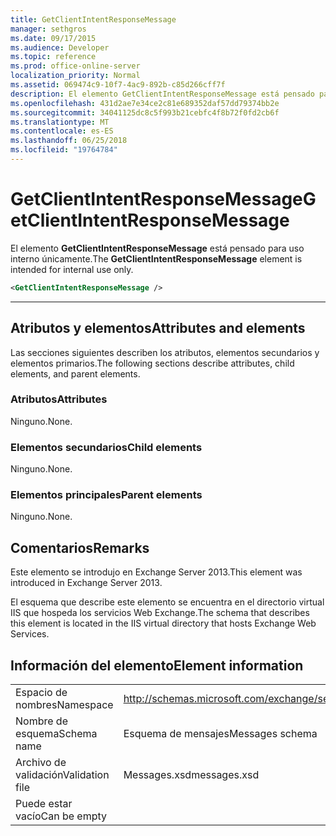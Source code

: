```yaml
---
title: GetClientIntentResponseMessage
manager: sethgros
ms.date: 09/17/2015
ms.audience: Developer
ms.topic: reference
ms.prod: office-online-server
localization_priority: Normal
ms.assetid: 069474c9-10f7-4ac9-892b-c85d266cff7f
description: El elemento GetClientIntentResponseMessage está pensado para uso interno únicamente.
ms.openlocfilehash: 431d2ae7e34ce2c81e689352daf57dd79374bb2e
ms.sourcegitcommit: 34041125dc8c5f993b21cebfc4f8b72f0fd2cb6f
ms.translationtype: MT
ms.contentlocale: es-ES
ms.lasthandoff: 06/25/2018
ms.locfileid: "19764784"
---
```

# <a name="getclientintentresponsemessage"></a><span data-ttu-id="2b63e-103">GetClientIntentResponseMessage</span><span class="sxs-lookup"><span data-stu-id="2b63e-103">GetClientIntentResponseMessage</span></span>

<span data-ttu-id="2b63e-104">El elemento **GetClientIntentResponseMessage** está pensado para uso interno únicamente.</span><span class="sxs-lookup"><span data-stu-id="2b63e-104">The **GetClientIntentResponseMessage** element is intended for internal use only.</span></span> 
  
```XML
<GetClientIntentResponseMessage />
```

 ****
## <a name="attributes-and-elements"></a><span data-ttu-id="2b63e-105">Atributos y elementos</span><span class="sxs-lookup"><span data-stu-id="2b63e-105">Attributes and elements</span></span>

<span data-ttu-id="2b63e-106">Las secciones siguientes describen los atributos, elementos secundarios y elementos primarios.</span><span class="sxs-lookup"><span data-stu-id="2b63e-106">The following sections describe attributes, child elements, and parent elements.</span></span>
  
### <a name="attributes"></a><span data-ttu-id="2b63e-107">Atributos</span><span class="sxs-lookup"><span data-stu-id="2b63e-107">Attributes</span></span>

<span data-ttu-id="2b63e-108">Ninguno.</span><span class="sxs-lookup"><span data-stu-id="2b63e-108">None.</span></span>
  
### <a name="child-elements"></a><span data-ttu-id="2b63e-109">Elementos secundarios</span><span class="sxs-lookup"><span data-stu-id="2b63e-109">Child elements</span></span>

<span data-ttu-id="2b63e-110">Ninguno.</span><span class="sxs-lookup"><span data-stu-id="2b63e-110">None.</span></span>
  
### <a name="parent-elements"></a><span data-ttu-id="2b63e-111">Elementos principales</span><span class="sxs-lookup"><span data-stu-id="2b63e-111">Parent elements</span></span>

<span data-ttu-id="2b63e-112">Ninguno.</span><span class="sxs-lookup"><span data-stu-id="2b63e-112">None.</span></span>
  
## <a name="remarks"></a><span data-ttu-id="2b63e-113">Comentarios</span><span class="sxs-lookup"><span data-stu-id="2b63e-113">Remarks</span></span>

<span data-ttu-id="2b63e-114">Este elemento se introdujo en Exchange Server 2013.</span><span class="sxs-lookup"><span data-stu-id="2b63e-114">This element was introduced in Exchange Server 2013.</span></span>
  
<span data-ttu-id="2b63e-115">El esquema que describe este elemento se encuentra en el directorio virtual IIS que hospeda los servicios Web Exchange.</span><span class="sxs-lookup"><span data-stu-id="2b63e-115">The schema that describes this element is located in the IIS virtual directory that hosts Exchange Web Services.</span></span>
  
## <a name="element-information"></a><span data-ttu-id="2b63e-116">Información del elemento</span><span class="sxs-lookup"><span data-stu-id="2b63e-116">Element information</span></span>

|||
|:-----|:-----|
|<span data-ttu-id="2b63e-117">Espacio de nombres</span><span class="sxs-lookup"><span data-stu-id="2b63e-117">Namespace</span></span>  <br/> |http://schemas.microsoft.com/exchange/services/2006/messages  <br/> |
|<span data-ttu-id="2b63e-118">Nombre de esquema</span><span class="sxs-lookup"><span data-stu-id="2b63e-118">Schema name</span></span>  <br/> |<span data-ttu-id="2b63e-119">Esquema de mensajes</span><span class="sxs-lookup"><span data-stu-id="2b63e-119">Messages schema</span></span>  <br/> |
|<span data-ttu-id="2b63e-120">Archivo de validación</span><span class="sxs-lookup"><span data-stu-id="2b63e-120">Validation file</span></span>  <br/> |<span data-ttu-id="2b63e-121">Messages.xsd</span><span class="sxs-lookup"><span data-stu-id="2b63e-121">messages.xsd</span></span>  <br/> |
|<span data-ttu-id="2b63e-122">Puede estar vacío</span><span class="sxs-lookup"><span data-stu-id="2b63e-122">Can be empty</span></span>  <br/> ||
   

